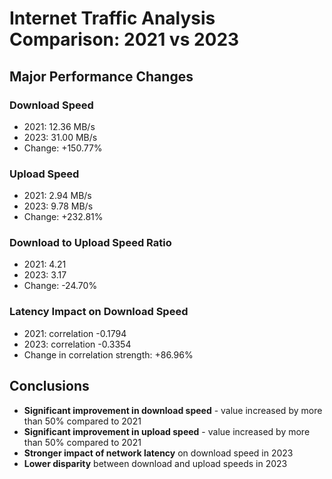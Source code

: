 # Internet Traffic Analysis Comparison: 2021 vs 2023

## Major Performance Changes

### Download Speed
- 2021: 12.36 MB/s
- 2023: 31.00 MB/s
- Change: +150.77%

### Upload Speed
- 2021: 2.94 MB/s
- 2023: 9.78 MB/s
- Change: +232.81%

### Download to Upload Speed Ratio
- 2021: 4.21
- 2023: 3.17
- Change: -24.70%

### Latency Impact on Download Speed
- 2021: correlation -0.1794
- 2023: correlation -0.3354
- Change in correlation strength: +86.96%

## Conclusions

- **Significant improvement in download speed** - value increased by more than 50% compared to 2021
- **Significant improvement in upload speed** - value increased by more than 50% compared to 2021
- **Stronger impact of network latency** on download speed in 2023
- **Lower disparity** between download and upload speeds in 2023
